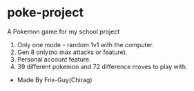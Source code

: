 # poke-project
A Pokemon game for my school project
1) Only one mode - random 1v1 with the computer.
2) Gen 8 only(no max attacks or feature).
3) Personal account feature.
4) 39 different pokemon and 72 difference moves to play with.
- Made By Frix-Guy(Chirag)
